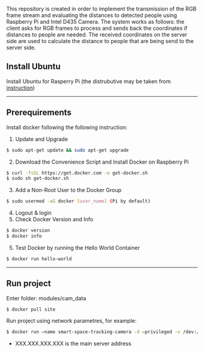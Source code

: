 This repository is created in order to implement the transmission of the RGB frame stream and evaluating the distances to detected people using Raspberry Pi and Intel D435 Camera. The system works as follows: the client asks for RGB frames to process and sends back the coordinates if distances to people are needed. The received coordinates on the server side are used to calculate the distance to people that are being send to the server side.

## Install Ubuntu
Install Ubuntu for Rasperry Pi (the distrubutive may be taken from [instruction](https://ubuntu.com/download/raspberry-pi))


----

## Prerequirements
Install docker following the following instruction:
1. Update and Upgrade 
```bash
$ sudo apt-get update && sudo apt-get upgrade
```
2. Download the Convenience Script and Install Docker on Raspberry Pi
```bash
$ curl -fsSL https://get.docker.com -o get-docker.sh
$ sudo sh get-docker.sh
```
3. Add a Non-Root User to the Docker Group
```bash
$ sudo usermod -aG docker [user_name] (Pi by default)
```
4. Logout & login
5. Check Docker Version and Info
```bash
$ docker version
$ docker info
```
5. Test Docker by running the Hello World Container
```bash
$ docker run hello-world
```
----

## Run project 

Enter folder: modules/cam_data
<!-- a normal html comment 
```bash
$ docker build . -f Dockerfile.rp4 -t smart-space-tracking-camera
```
-->

```bash
$ docker pull site
```

Run project using network parametres, for example:

```bash
$ docker run —name smart-space-tracking-camera -d —privileged -v /dev:/dev -e SMART_SPACE_TRACKING_REDIS_PORT_6379_TCP_ADDR="XXX.XXX.XXX.XXX" smart-space-tracking-camera
```
- XXX.XXX.XXX.XXX is the main server address
